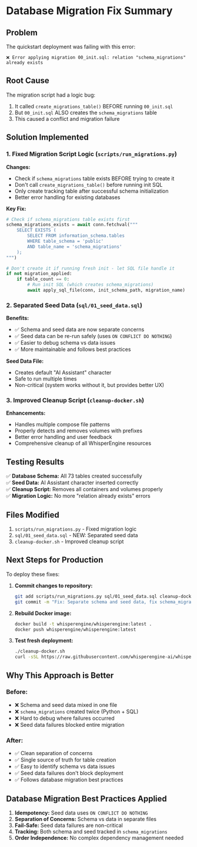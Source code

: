 # Database Migration Fix Summary

## Problem
The quickstart deployment was failing with this error:
```
❌ Error applying migration 00_init.sql: relation "schema_migrations" already exists
```

## Root Cause
The migration script had a logic bug:
1. It called `create_migrations_table()` BEFORE running `00_init.sql`
2. But `00_init.sql` ALSO creates the `schema_migrations` table
3. This caused a conflict and migration failure

## Solution Implemented

### 1. Fixed Migration Script Logic (`scripts/run_migrations.py`)
**Changes:**
- Check if `schema_migrations` table exists BEFORE trying to create it
- Don't call `create_migrations_table()` before running init SQL
- Only create tracking table after successful schema initialization
- Better error handling for existing databases

**Key Fix:**
```python
# Check if schema_migrations table exists first
schema_migrations_exists = await conn.fetchval("""
    SELECT EXISTS (
        SELECT FROM information_schema.tables 
        WHERE table_schema = 'public' 
        AND table_name = 'schema_migrations'
    );
""")

# Don't create it if running fresh init - let SQL file handle it
if not migration_applied:
    if table_count == 0:
        # Run init SQL (which creates schema_migrations)
        await apply_sql_file(conn, init_schema_path, migration_name)
```

### 2. Separated Seed Data (`sql/01_seed_data.sql`)
**Benefits:**
- ✅ Schema and seed data are now separate concerns
- ✅ Seed data can be re-run safely (uses `ON CONFLICT DO NOTHING`)
- ✅ Easier to debug schema vs data issues
- ✅ More maintainable and follows best practices

**Seed Data File:**
- Creates default "AI Assistant" character
- Safe to run multiple times
- Non-critical (system works without it, but provides better UX)

### 3. Improved Cleanup Script (`cleanup-docker.sh`)
**Enhancements:**
- Handles multiple compose file patterns
- Properly detects and removes volumes with prefixes
- Better error handling and user feedback
- Comprehensive cleanup of all WhisperEngine resources

## Testing Results

✅ **Database Schema:** All 73 tables created successfully  
✅ **Seed Data:** AI Assistant character inserted correctly  
✅ **Cleanup Script:** Removes all containers and volumes properly  
✅ **Migration Logic:** No more "relation already exists" errors  

## Files Modified

1. `scripts/run_migrations.py` - Fixed migration logic
2. `sql/01_seed_data.sql` - NEW: Separated seed data
3. `cleanup-docker.sh` - Improved cleanup script

## Next Steps for Production

To deploy these fixes:

1. **Commit changes to repository:**
   ```bash
   git add scripts/run_migrations.py sql/01_seed_data.sql cleanup-docker.sh
   git commit -m "Fix: Separate schema and seed data, fix schema_migrations conflict"
   ```

2. **Rebuild Docker image:**
   ```bash
   docker build -t whisperengine/whisperengine:latest .
   docker push whisperengine/whisperengine:latest
   ```

3. **Test fresh deployment:**
   ```bash
   ./cleanup-docker.sh
   curl -sSL https://raw.githubusercontent.com/whisperengine-ai/whisperengine/main/setup-containerized.sh | bash
   ```

## Why This Approach is Better

### Before:
- ❌ Schema and seed data mixed in one file
- ❌ `schema_migrations` created twice (Python + SQL)
- ❌ Hard to debug where failures occurred
- ❌ Seed data failures blocked entire migration

### After:
- ✅ Clean separation of concerns
- ✅ Single source of truth for table creation
- ✅ Easy to identify schema vs data issues
- ✅ Seed data failures don't block deployment
- ✅ Follows database migration best practices

## Database Migration Best Practices Applied

1. **Idempotency:** Seed data uses `ON CONFLICT DO NOTHING`
2. **Separation of Concerns:** Schema vs data in separate files
3. **Fail-Safe:** Seed data failures are non-critical
4. **Tracking:** Both schema and seed tracked in `schema_migrations`
5. **Order Independence:** No complex dependency management needed
